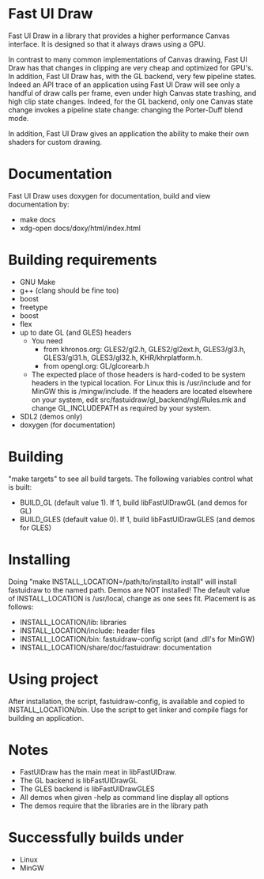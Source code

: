 Fast UI Draw
============

Fast UI Draw in a library that provides a higher performance Canvas interface.
It is designed so that it always draws using a GPU.

In contrast to many common implementations of Canvas drawing, Fast UI Draw
has that changes in clipping are very cheap and optimized for GPU's. In
addition, Fast UI Draw has, with the GL backend, very few pipeline states.
Indeed an API trace of an application using Fast UI Draw will see only a
handful of draw calls per frame, even under high Canvas state trashing,
and high clip state changes. Indeed, for the GL backend, only one Canvas
state change invokes a pipeline state change: changing the Porter-Duff blend
mode.

In addition, Fast UI Draw gives an application the ability to make their
own shaders for custom drawing.

Documentation
=============
  Fast UI Draw uses doxygen for documentation, build and view documentation by:
  - make docs
  - xdg-open docs/doxy/html/index.html

Building requirements
=====================
 - GNU Make
 - g++ (clang should be fine too)
 - boost
 - freetype
 - boost
 - flex
 - up to date GL (and GLES) headers
   - You need
      - from khronos.org: GLES2/gl2.h, GLES2/gl2ext.h, GLES3/gl3.h, GLES3/gl31.h, GLES3/gl32.h, KHR/khrplatform.h.
      - from opengl.org: GL/glcorearb.h
   - The expected place of those headers is hard-coded to be system
     headers in the typical location. For Linux this is /usr/include
     and for MinGW this is /mingw/include. If the headers are located
     elsewhere on your system, edit src/fastuidraw/gl_backend/ngl/Rules.mk
     and change GL_INCLUDEPATH as required by your system.
 - SDL2 (demos only)
 - doxygen (for documentation)

Building
========
  "make targets" to see all build targets.
  The following variables control what is built:
   - BUILD_GL (default value 1). If 1, build libFastUIDrawGL (and demos for GL)
   - BUILD_GLES (default value 0). If 1, build libFastUIDrawGLES (and demos for GLES)

Installing
==========
  Doing "make INSTALL_LOCATION=/path/to/install/to install"
  will install fastuidraw to the named path. Demos are NOT
  installed! The default value of INSTALL_LOCATION is
  /usr/local, change as one sees fit. Placement is as follows:
   - INSTALL_LOCATION/lib: libraries
   - INSTALL_LOCATION/include: header files
   - INSTALL_LOCATION/bin: fastuidraw-config script (and .dll's for MinGW)
   - INSTALL_LOCATION/share/doc/fastuidraw: documentation


Using project
=============
  After installation, the script, fastuidraw-config, is available
  and copied to INSTALL_LOCATION/bin. Use the script to get
  linker and compile flags for building an application.

Notes
=====
  - FastUIDraw has the main meat in libFastUIDraw.
  - The GL backend is libFastUIDrawGL
  - The GLES backend is libFastUIDrawGLES
  - All demos when given -help as command line display all options
  - The demos require that the libraries are in the library path

Successfully builds under
=========================
 - Linux
 - MinGW